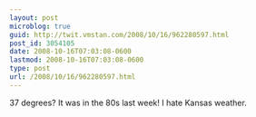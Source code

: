 ```yaml
---
layout: post
microblog: true
guid: http://twit.vmstan.com/2008/10/16/962280597.html
post_id: 3054105
date: 2008-10-16T07:03:08-0600
lastmod: 2008-10-16T07:03:08-0600
type: post
url: /2008/10/16/962280597.html
---
```

37 degrees? It was in the 80s last week! I hate Kansas weather.
